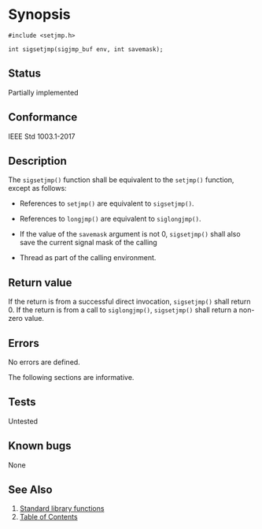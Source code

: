 # Synopsis

`#include <setjmp.h>`

` int sigsetjmp(sigjmp_buf env, int savemask); `

## Status

Partially implemented

## Conformance

IEEE Std 1003.1-2017

## Description

The `sigsetjmp()` function shall be equivalent to the `setjmp()` function,
except as follows:

* References to `setjmp()` are equivalent to `sigsetjmp()`.

* References to `longjmp()` are equivalent to `siglongjmp()`.

* If the value of the `savemask` argument is not 0, `sigsetjmp()` shall also save the current signal mask of the calling

* Thread as part of the calling environment.

## Return value

If the return is from a successful direct invocation, `sigsetjmp()` shall return 0. If the return is from a call to
`siglongjmp()`, `sigsetjmp()` shall return a non-zero value.

## Errors

No errors are defined.

The following sections are informative.

## Tests

Untested

## Known bugs

None

## See Also

1. [Standard library functions](../README.md)
2. [Table of Contents](../../../README.md)
